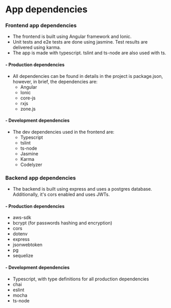 # App dependencies
### Frontend app dependencies
- The frontend is built using Angular framework and Ionic. 
- Unit tests and e2e tests are done using jasmine. Test results are delivered using karma.
- The app is made with typescript. tslint and ts-node are also used with ts.

#### - Production dependencies
- All dependencies can be found in details in the project is package.json, however, in brief, the dependencies are:
   - Angular 
   - Ionic 
   - core-js
   - rxjs
   - zone.js
#### - Development dependencies
- The dev dependencies used in the frontend are:
    - Typescript 
    - tslint
    - ts-node
    - Jasmine
    - Karma
    - Codelyzer

### Backend app dependencies
- The backend is built using express and uses a postgres database. Additionally, it's cors enabled and uses JWTs.
#### - Production dependencies
- aws-sdk
- bcrypt (for passwords hashing and encryption)
- cors
- dotenv
- express
- jsonwebtoken
- pg
- sequelize
#### - Development dependencies
- Typescript, with type definitions for all production dependencies
- chai
- eslint
- mocha
- ts-node
